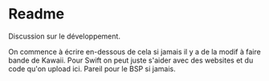 # Readme
Discussion sur le développement.

On commence à écrire en-dessous de cela si jamais il y a de la modif à faire bande de Kawaii.
Pour Swift on peut juste s'aider avec des websites et du code qu'on upload ici. 
Pareil pour le BSP si jamais.
